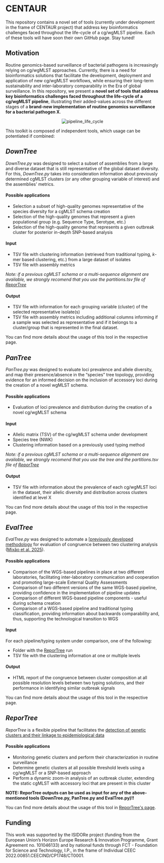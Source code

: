 # CENTAUR

This repository contains a novel set of tools (currently under development in the frame of CENTAUR project) that address key bioinformatics challenges faced throughout the life-cycle of a cg/wgMLST pipeline. Each of these tools will have soon their own GitHub page. Stay tuned!

## Motivation
Routine genomics-based surveillance of bacterial pathogens is increasingly relying on cg/wgMLST approaches. Currently, there is a need for bioinformatics solutions that facilitate the development, deployment and application of new cg/wgMLST workflows, while ensuring their long-term sustainability and inter-laboratory comparability in the Era of global surveillance. In this repository, we present a **novel set of tools that address key bioinformatics challenges faced throughout the life-cycle of a cg/wgMLST pipeline**, illustrating their added-values across the different stages of a **brand-new implementation of routine genomics surveillance for a bacterial pathogen X**.

<p align="center">
  <img src="https://github.com/user-attachments/assets/693c9fa2-8ed0-4bf8-b273-d65cefcadfd3" alt="pipeline_life_cycle" />
</p>

This toolkit is composed of independent tools, which usage can be potentiated if combined:

## _DownTree_
_DownTree.py_ was designed to select a subset of assemblies from a large and diverse dataset that is still representative of the global dataset diversity. For this, _DownTree.py_ takes into consideration information about previously determined cgMLST clusters (or any other grouping variable of interest) and the assemblies' metrics.

#### Possible applications
- Selection a subset of high-quality genomes representative of the species diversity for a cgMLST schema creation
- Selection of the high-quality genomes that represent a given populational group (e.g. Sequence Type, Serotype, etc.)
- Selection of the high-quality genome that represents a given outbreak cluster for posterior in-depth SNP-based analysis

#### Input
- TSV file with clustering information (retrieved from traditional typing, _k_-mer based clustering, etc.) from a large dataset of isolates
- TSV file with assembly metrics

_Note: if a previous cgMLST schema or a multi-sequence alignment are available, we strongly recomend that you use the partitions.tsv file of [ReporTree](https://github.com/insapathogenomics/ReporTree)_  

#### Output
- TSV file with information for each grouping variable (cluster) of the selected representative isolate(s)
- TSV file with assembly metrics including additional columns informing if a sample was selected as representative and if it belongs to a cluster/group that is represented in the final dataset.

You can find more details about the usage of this tool in the respective page.

## _PanTree_
_PanTree.py_ was designed to evaluate loci prevalence and allele diversity, and map their presence/absence in the “species” tree topology, providing evidence for an informed decision on the inclusion of accessory loci during the creation of a novel wgMLST schema.

#### Possible applications
- Evaluation of loci prevalence and distribution during the creation of a novel cg/wgMLST schema

#### Input
- Allelic matrix (TSV) of the cg/wgMLST schema under development
- Species tree (NWK)
- Clustering information based on a previously used typing method

_Note: if a previous cgMLST schema or a multi-sequence alignment are available, we strongly recomend that you use the tree and the partitions.tsv file of [ReporTree](https://github.com/insapathogenomics/ReporTree)_  

#### Output
- TSV file with information about the prevalence of each cg/wgMLST loci in the dataset, their allelic diversity and distribution across clusters identified at level X

You can find more details about the usage of this tool in the respective page.

## _EvalTree_
_EvalTree.py_ was designed to automate a [[previously developed methodology](https://github.com/insapathogenomics](https://github.com/insapathogenomics/WGS_cluster_congruence)) for evaluation of congruence between two clustering analysis ([Mixão et al. 2025](https://www.nature.com/articles/s41467-025-59246-8)).

#### Possible applications
- Comparison of the WGS-based pipelines in place at two different laboratories, facilitating inter-laboratory communication and cooperation and promoting large-scale External Quality Assessments
- Comparison of two different versions of the same WGS-based pipeline, providing confidence in the implementation of pipeline updates
- Comparison of different WGS-based pipeline components - useful during schema creation
- Comparison of a WGS-based pipeline and traditional typing classification, providing information about backwards comparability and, thus, supporting the technological transition to WGS  

#### Input
For each pipeline/typing system under comparison, one of the following:
- Folder with the [ReporTree](https://github.com/insapathogenomics/ReporTree) run
- TSV file with the clustering information at one or multiple levels

#### Output
- HTML report of the congruence between cluster composition at all possible resolution levels between two typing solutions, and their performance in identifying similar outbreak signals

You can find more details about the usage of this tool in the respective page.

## _ReporTree_

_ReporTree_ is a flexible pipeline that facilitates the [detection of genetic clusters and their linkage to epidemiological data](https://genomemedicine.biomedcentral.com/articles/10.1186/s13073-023-01196-1) 

#### Possible applications
- Monitoring genetic clusters and perform their characterization in routine surveillance
- Determine genetic clusters at all possible threshold levels using a cg/wgMLST or a SNP-based approach
- Perform a dynamic zoom-in analysis of an outbreak cluster, extending the static cgMLST with accessory loci that are present in this cluster

**NOTE: ReporTree outputs can be used as input for any of the above-mentioned tools (DownTree.py, PanTree.py and EvalTree.py)!!**
  
You can find more details about the usage of this tool in [ReporTree's page](https://github.com/insapathogenomics/ReporTree).

## Funding
This work was supported by the ISIDORe project (funding from the European Union’s Horizon Europe Research & Innovation Programme, Grant Agreement no. 101046133) and by national funds through FCT - Foundation for Science and Technology, I.P., in the frame of Individual CEEC 2022.00851.CEECIND/CP1748/CT0001.

